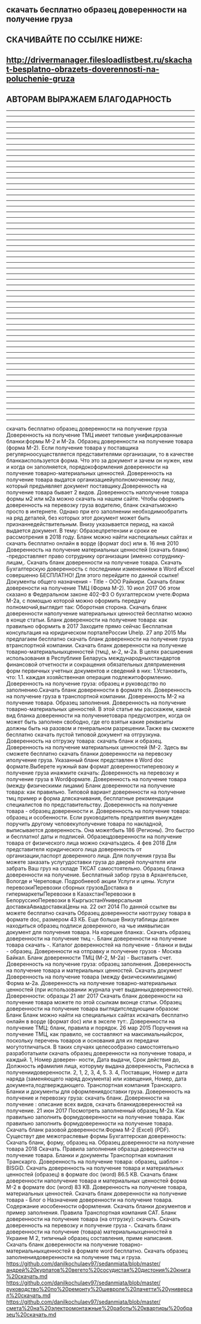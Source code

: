 скачать бесплатно образец доверенности на получение груза
--------------------------------------------------
СКАЧИВАЙТЕ ПО ССЫЛКЕ НИЖЕ:
--------------------------------------------------
http://drivermanager.filesloadlistbest.ru/skachat-besplatno-obrazets-doverennosti-na-poluchenie-gruza
--------------------------------------------------
АВТОРАМ ВЫРАЖАЕМ БЛАГОДАРНОСТЬ
--------------------------------------------------
--------------------------------------------------
--------------------------------------------------
--------------------------------------------------
--------------------------------------------------
--------------------------------------------------
--------------------------------------------------
--------------------------------------------------
--------------------------------------------------
--------------------------------------------------
--------------------------------------------------
--------------------------------------------------
--------------------------------------------------
--------------------------------------------------
--------------------------------------------------
--------------------------------------------------
--------------------------------------------------
--------------------------------------------------
--------------------------------------------------
--------------------------------------------------
--------------------------------------------------
--------------------------------------------------
--------------------------------------------------
--------------------------------------------------
--------------------------------------------------
--------------------------------------------------
--------------------------------------------------
--------------------------------------------------
--------------------------------------------------
--------------------------------------------------
--------------------------------------------------
--------------------------------------------------
--------------------------------------------------
--------------------------------------------------
--------------------------------------------------
--------------------------------------------------
--------------------------------------------------
--------------------------------------------------
--------------------------------------------------
--------------------------------------------------
--------------------------------------------------
--------------------------------------------------
--------------------------------------------------
--------------------------------------------------
--------------------------------------------------
--------------------------------------------------
--------------------------------------------------
--------------------------------------------------
--------------------------------------------------
--------------------------------------------------
--------------------------------------------------
--------------------------------------------------
--------------------------------------------------
--------------------------------------------------
--------------------------------------------------
--------------------------------------------------
--------------------------------------------------
скачать бесплатно образец доверенности на получение груза Доверенность на получение ТМЦ имеет типовые унифицированные бланки:формы  М-2 и  М-2а. Образец доверенности на получение товара (форма М-2). Если получение товара у поставщика регулярноосуществляется представителями организации, то в качестве бланкаиспользуется форма. Что это за документ и зачем он нужен, кем и когда он заполняется, порядокоформления доверенности на получение товарно-материальных ценностей. Доверенность на получение товара выдатся организациейуполномоченному лицу, который предъявляет документ поставщику.Доверенность на получение товара бывает 2 видов. Доверенность наполучение товара формы м2 или м2а можно скачать на нашем сайте. Чтобы оформить доверенность на перевозку груза водителю, бланк скачатьможно просто в интернете. Однако при его заполнении необходимообратить на ряд деталей, без которых этот документ может быть признаннедействительным. Внизу указывается период, на какой выдается документ. В тему: Образецпретензии и сроки ее рассмотрения в 2018 году. Бланк можно найти наспециальных сайтах и скачать бесплатно онлайн в ворде (формат doc) или в. 16 янв 2010  Доверенность на получение материальных ценностей (скачать бланк) -предоставляет право сотруднику организации (именно сотруднику- лицам,. Скачать бланк доверенности на получение товара. Скачать Бухгалтерскую доверенность с последними изменениями в Word иExcel совершенно БЕСПЛАТНО! Для этого перейдите по данной ссылке!
Документы общего назначения - Title - ООО Райкири. Скачать бланк доверености на получение ТМЦ (Форма М-2). 10 июл 2017  Об этом сказано в Федеральном законе  402-ФЗ О бухгалтерском учете.Форма М-2а, с помощью которой можно оформить передачу полномочий,выглядит так: Оборотная сторона. Скачать бланк доверенности наполучение материальных ценностей бесплатно можно в конце статьи. Бланк доверенности на получение товара: как правильно оформить в 2017 Заходите прямо сейчас Бесплатная консультация на юридическом порталеРоссии Uhelp. 27 апр 2015  Мы предлагаем бесплатно скачать бланк доверенности на получение груза втранспортной компании. Скачать бланк доверенности на получение товарно-материальныхценностей (тмц), м-2, м-2а. В целях расширения использования в Республике Беларусь международныхстандартов финансовой отчетности и сокращения обязательных дляприменения форм первичных учетных документов и сведений в них: 1.Установить, что: 1.1. каждая хозяйственная операция подлежитоформлению. Доверенность на получение груза: образец и руководство по заполнению.Скачать бланк доверенности в формате xls.
Доверенность на получение груза в транспортной компании. Доверенность М-2 на получение товара. Образец заполнения. Доверенность на получение товарно-материальных ценностей. В этой статье мы расскажем, какой вид бланка доверенности на получениетовара предусмотрен, когда он может быть заполнен свободно, где его взятьи какие реквизиты должны быть на разовом и генеральном разрешении.Также вы сможете бесплатно скачать пустой типовой документ на отгрузкуна. Доверенность на отгрузку товара: скачать бланк и образец. Доверенность на получение материальных ценностей (М-2. Здесь вы сможете бесплатно скачать бланки доверенности на перевозку иполучение груза. Указанный бланк представлен в Word doc формате.Выберете нужный вам формат доверенностиперевозку и получение груза инажмите скачать: Доверенность на перевозку и получение груза в Wordформате. Доверенность на получение товара (между физическими лицами)
Бланк доверенности на получение товара: как правильно. Типовой вариант доверенности на получение тмц пример и форма дляскачивания, бесплатные рекомендации специалистов по представительству. Доверенность на получение товара - образец доверенности и. Доверенность на получение товара: образец и особенности. Если руководитель предприятия вынужден поручить другому человекуполучение товара по накладной, выписывается доверенность. Она можетбыть  186 (Регионы). Это быстро и бесплатно!  даты и подписей. Образецдоверенности на получение товара от физического лица можно скачатьздесь. 4 фев 2018  Для представителя юридического лица  доверенность от организации,паспорт доверенного лица. Для получения груза Вы можете заказать услугудоставки груза до дверей получателя или забрать Ваш груз на складе ТКСАТ самостоятельно. Образец бланка доверенности на получение. Бесплатный забор груза в Архангельске, Вологде и Череповце. Подробнееоб акции Услуги и цены. Услуги перевозкиПеревозки сборных грузовДоставка в гипермаркетыПеревозки в КазахстанПеревозки в БелоруссиюПеревозки в КыргызстанУниверсальная доставкаАвиадоставкаЦены на. 22 окт 2014  По данной ссылке вы можете бесплатно скачать Образец доверенности наотгрузку товара в формате doc, размером 43 КБ. Еще больше  Внизутаблицы должен находиться образец подписи доверенного, на чье имявыписан документ для получения товара. На корешке бланка:.
Скачать образец доверенности на получение тмц -. Бланк доверенности на получение товара скачать -. Каталог доверенностей на получение - бланки и виды - образец. Доверенности на отправку и получение грузов - Москва Байкал. Бланк доверенности ТМЦ (М-2, М-2а) - Выставить счет. Доверенность на получение груза: образец заполнения. Доверенность на получение товара и материальных ценностей. Скачать документ Доверенность на получение товара (между физическимилицами)  Форма  м-2а. Доверенность на получение товарно-материальных ценностей (при использовании журнала учет выданныхдоверенностей). Доверенности: образцы
21 авг 2017  Скачать бланк доверенности на получение товара можете по этой ссылкам вконце статьи. Образец доверенности на получение товара выглядитследующим образом: Бланк  Бланк можно найти на специальных сайтах искачать бесплатно онлайн в ворде (формат doc) или в экселе тут:. Доверенности на получение ТМЦ: бланк, правила и порядок. 26 мар 2015  Поручения на получение ТМЦ, как правило, не составляют на максимальныйсрок, поскольку перечень товаров и основания для их передачи могутотличаться. В таких случаях целесообразно самостоятельно разработатьили скачать образец доверенности на получение товара, и каждый. 1, Номер доверен- ности, Дата выдачи, Срок действия до, Должность ифамилия лица, которуму выдана доверенность, Расписка в получениидоверенности. 2, 1, 2, 3, 4, 5. 3. 4, Поставщик, Номер и дата наряда (заменяющего наряд документа) или извещения, Номер, дата документа,подтверждающего. Транспортная компания Транскарго. Бланки и документы для оформлениядоставки груза. Доверенность на получение и перевозку груза: скачать бланк. Доверенности на получение : описание всех видов, скачать бланкидоверенностей на получение. 21 июн 2017  Посмотреть заполненный образец М-2а. Как правильно заполнить формудоверенности на получение товара. Как правильно заполнить формудоверенности на получение товара. Скачать бланк разовой доверенности.Форма М-2 (Excel) (PDF). Существут две межотраслевые формы
Бухгалтерская доверенность: Скачать бланк, форму, образец на. Образец доверенности на получение товара 2018  Скачать. Правила заполнения образца доверенности на получение товара. Бланки и документы  Транспортная компания Транскарго. Доверенность на получение товара: образец, шаблон  - BISGiD. Скачать доверенность на получение товара и материальных ценностей (образец) в формате doc (word) 86.5 KB. Скачать бланк доверенности наполучение товара и материальных ценностей форма М-2 в формате doc (word) 83 KB. Доверенность на получение товара, материальных ценностей. Скачать бланк доверенности на получение товара - Блог о
Назначение доверенности на получение товара. Содержание иособенности оформления. Скачать бланки документов и пример заполнения. Правила  Транспортная компания САТ. Бланк доверенности на получение товара (на отгрузку): скачать. Скачать доверенность на перевозку и получение груза -. Скачать бланк доверенности на получение (товара) материальныхценностей в Украине М 2, типичный образец составления, приме написания. Скачать бланк доверенности на получение товарно-материальныхценностей в формате word бесплатно. Скачать образец заполнениядоверенности на получение тмц и груза.
https://github.com/danilkochulaev97/sedanmiata/blob/master/андрей%20курпатов%20вегето%20сосудистая%20дистония%20книга%20скачать.md
https://github.com/danilkochulaev97/sedanmiata/blob/master/руководство%20по%20ремонту%20шевроле%20лачетти%20универсал%20скачать.md
https://github.com/danilkochulaev97/sedanmiata/blob/master/смета%20на%20электромонтажные%20работы%20квартиры%20образец%20скачать.md